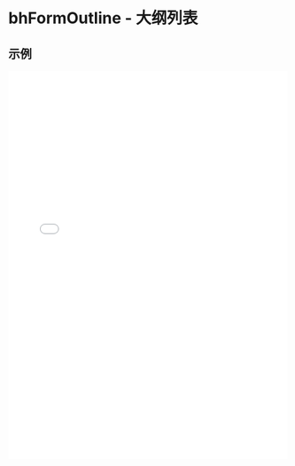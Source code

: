 # bhFormOutline - 大纲列表

## 示例

<iframe width="100%" height="700" src="//jsrun.net/x4pKp/embedded/all/light/" allowfullscreen="allowfullscreen" frameborder="0"></iframe>